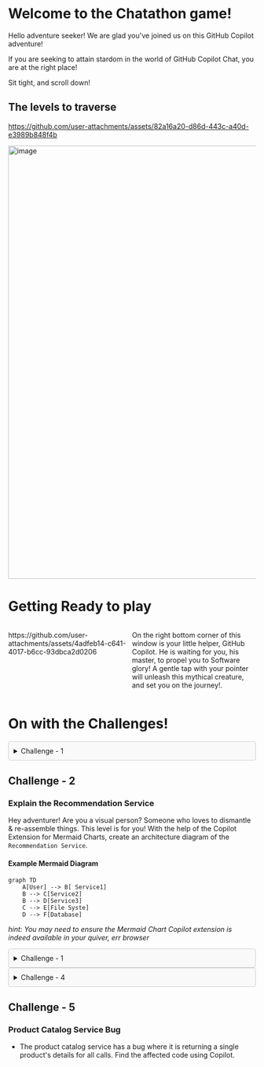 # Welcome to the Chatathon game!

Hello adventure seeker! We are glad you've joined us on this GitHub Copilot adventure! 

If you are seeking to attain stardom in the world of GitHub Copilot Chat, you are at the right place!

Sit tight, and scroll down!

## The levels to traverse

https://github.com/user-attachments/assets/82a16a20-d86d-443c-a40d-e3989b848f4b

<img width="882" alt="image" src="https://github.com/user-attachments/assets/7a01a25c-106a-49e5-8ed8-4060c330d716" />

# Getting Ready to play
<div style="display: flex;">
  <div style="flex: 50%;">     
    <!-- Content for the first column -->
    <p>https://github.com/user-attachments/assets/4adfeb14-c641-4017-b6cc-93dbca2d0206</p>
  </div>
  <div style="flex: 50%;">
    <!-- Content for the second column -->
    <p>On the right bottom corner of this window is your little helper, GitHub Copilot. He is waiting for you, his master, to propel you to Software glory! A gentle tap with your pointer will unleash this mythical creature, and set you on the journey!.</p>
  </div>
</div>


# On with the Challenges!
<details style="border: 1px solid #ccc; background-color: #f9f9f9; padding: 10px; border-radius: 4px;">
<summary>Challenge - 1</summary>
    
## Challenge - 1
### Overall Architecture of the Project and Identify Services

<img width="957" alt="image" src="https://github.com/user-attachments/assets/7aa88a2c-86b4-4f3e-a65f-a615e66bf293" />

<div style="border: 1px solid #ccc; background-color: #f9f9f9; padding: 10px; border-radius: 4px;">
  <strong>Tip:</strong>
  At the right place and at the right time, Copilot's suggestions can make it fine! 
</div>

***Your job is to navigate to the correct folder of the repository, and ask Copilot to describe the architecture used in this repo, identify the various services and the languages they are implemented in!***

_hint: you'll want to navigate to one of the sub-folders_

The adventurer who gets the below right clears this level!
1. Overall repo architecture
2. The various services
3. The implementation languages 
</details>

## Challenge - 2
### Explain the Recommendation Service
Hey adventurer! Are you a visual person? Someone who loves to dismantle & re-assemble things. This level is for you!
With the help of the Copilot Extension for Mermaid Charts, create an architecture diagram of the `Recommendation Service`. 

#### Example Mermaid Diagram
```mermaid
graph TD
    A[User] --> B[ Service1]
    B --> C[Service2]
    B --> D[Service3]
    C --> E[File Syste]
    D --> F[Database]
```

_hint: You may need to ensure the Mermaid Chart Copilot extension is indeed available in your quiver, err browser_

<details style="border: 1px solid #ccc; background-color: #f9f9f9; padding: 10px; border-radius: 4px;">
<summary>Challenge - 1</summary>
  
## Challenge - 3
### Generate Test Cases for the Recommendation Service

### Scenario  
The **Recommendation Service** in the application currently has no test cases, leaving its functionality unverified and prone to potential bugs. Your task is to use **GitHub Copilot Chat** to create comprehensive test cases for this service and ensure its reliability.

### Challenge Instructions

#### 1. Understand the Recommendation Service  
Examine the codebase of the **Recommendation Service** to understand its core functionality, endpoints, and dependencies. Focus on identifying the inputs, outputs, and key business logic that should be tested.

#### 2. Use GitHub Copilot Chat to Generate Test Cases  
Leverage **Copilot Chat** to help you create robust and meaningful test cases. Use prompts to guide Copilot in generating tests. Ask copilot to generate test case code using `pytest` and `Mock` frameworks.


</details>

<details style="border: 1px solid #ccc; background-color: #f9f9f9; padding: 10px; border-radius: 4px;">
<summary>Challenge - 4</summary>
  
## Challenge - 4

### Investigate Slow Checkout Issue
- Users are reporting that the checkout process in the application is slow. Your task is to investigate the performance issues in the **checkout flow**.

### Challenge Instructions

#### 1. Understand the System Architecture  
The checkout flow involves multiple services working together to process an order. Dive into the relevant files to understand how the services interact. Start by identifying the key services involved in the checkout process, focusing on their roles and dependencies.

#### 2. Use GitHub Copilot to Identify Issues  
Leverage **GitHub Copilot** to analyze the code and spot potential bottlenecks. Use exploratory prompts to debug and understand the system, such as:
- "Identify inefficiencies in the checkout process."
- "Analyze the interaction between services in the checkout flow."
- "Suggest optimizations for service-to-service communication."

#### 3. Investigate Specific Components  
Start with the **frontend code** to ensure the checkout request is properly initiated and examine the flow into the **checkout service**. Then, investigate the backend services involved in the checkout flow for bottlenecks such as:
- Slow service-to-service communication.
- Inefficient database queries.
- Redundant API calls or synchronous operations that could be asynchronous.

### Success Criteria  
- You've identified at least one performance issue in the checkout process.

</details>

## Challenge - 5

### Product Catalog Service Bug
- The product catalog service has a bug where it is returning a single product's details for all calls. Find the affected code using Copilot.
```
